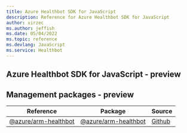 ```yaml
---
title: Azure Healthbot SDK for JavaScript
description: Reference for Azure Healthbot SDK for JavaScript
author: xirzec
ms.author: jeffish
ms.date: 05/04/2022
ms.topic: reference
ms.devlang: JavaScript
ms.service: Healthbot
---
```

## Azure Healthbot SDK for JavaScript - preview
## Management packages - preview
| Reference | Package | Source |
|---|---|---|
|[@azure/arm-healthbot](javascript/api/overview/azure/arm-healthbot-readme)|[@azure/arm-healthbot](https://www.npmjs.com/package/@azure/arm-healthbot)|[Github](https://github.com/Azure/azure-sdk-for-js/blob/main/sdk/healthbot/arm-healthbot)|

